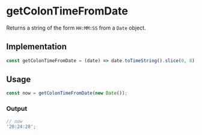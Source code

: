# getColonTimeFromDate

Returns a string of the form `HH:MM:SS` from a `Date` object.

## Implementation

```javascript
const getColonTimeFromDate = (date) => date.toTimeString().slice(0, 8);
```

## Usage

```javascript
const now = getColonTimeFromDate(new Date());
```

### Output

```javascript
// now
'20:24:28';

```
